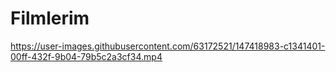 # Filmlerim



https://user-images.githubusercontent.com/63172521/147418983-c1341401-00ff-432f-9b04-79b5c2a3cf34.mp4
